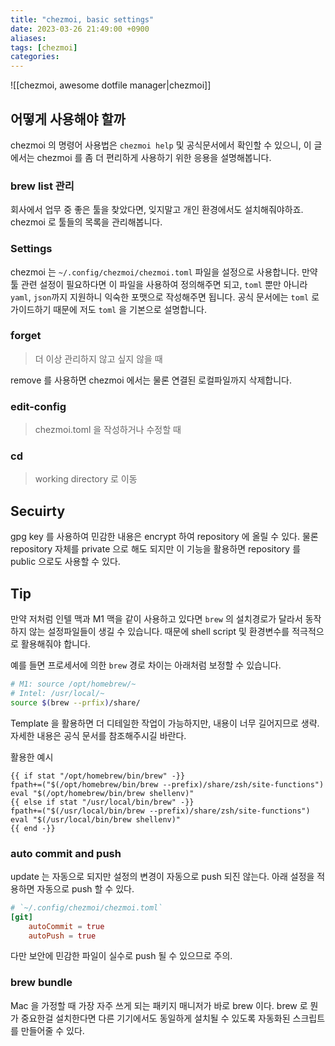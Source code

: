 ```yaml
---
title: "chezmoi, basic settings"
date: 2023-03-26 21:49:00 +0900
aliases: 
tags: [chezmoi]
categories: 
---
```


![[chezmoi, awesome dotfile manager|chezmoi]]

## 어떻게 사용해야 할까

chezmoi 의 명령어 사용법은 `chezmoi help` 및 공식문서에서 확인할 수 있으니, 이 글에서는 chezmoi 를 좀 더 편리하게 사용하기 위한 응용을 설명해봅니다.

### brew list 관리

회사에서 업무 중 좋은 툴을 찾았다면, 잊지말고 개인 환경에서도 설치해줘야하죠. chezmoi 로 툴들의 목록을 관리해봅니다.

### Settings

chezmoi 는 `~/.config/chezmoi/chezmoi.toml` 파일을 설정으로 사용합니다. 만약 툴 관련 설정이 필요하다면 이 파일을 사용하여 정의해주면 되고, `toml` 뿐만 아니라 `yaml`, `json`까지 지원하니 익숙한 포맷으로 작성해주면 됩니다. 공식 문서에는 `toml` 로 가이드하기 때문에 저도 `toml` 을 기본으로 설명합니다.

### forget

> 더 이상 관리하지 않고 싶지 않을 때

remove 를 사용하면 chezmoi 에서는 물론 연결된 로컬파일까지 삭제합니다.

### edit-config

> chezmoi.toml 을 작성하거나 수정할 때

### cd

> working directory 로 이동

## Secuirty

gpg key 를 사용하여 민감한 내용은 encrypt 하여 repository 에 올릴 수 있다. 물론 repository 자체를 private 으로 해도 되지만 이 기능을 활용하면 repository 를 public 으로도 사용할 수 있다.

## Tip

만약 저처럼 인텔 맥과 M1 맥을 같이 사용하고 있다면 `brew` 의 설치경로가 달라서 동작하지 않는 설정파일들이 생길 수 있습니다. 때문에 shell script 및 환경변수를 적극적으로 활용해줘야 합니다.

예를 들면 프로세서에 의한 `brew` 경로 차이는 아래처럼 보정할 수 있습니다.

```bash
# M1: source /opt/homebrew/~
# Intel: /usr/local/~
source $(brew --prfix)/share/
```

Template 을 활용하면 더 디테일한 작업이 가능하지만, 내용이 너무 길어지므로 생략. 자세한 내용은 공식 문서를 참조해주시길 바란다.

활용한 예시

```dot_zprofiles.tmpl
{{ if stat "/opt/homebrew/bin/brew" -}}
fpath+=("$(/opt/homebrew/bin/brew --prefix)/share/zsh/site-functions")
eval "$(/opt/homebrew/bin/brew shellenv)"
{{ else if stat "/usr/local/bin/brew" -}}
fpath+=("$(/usr/local/bin/brew --prefix)/share/zsh/site-functions")
eval "$(/usr/local/bin/brew shellenv)"
{{ end -}}
```

### auto commit and push

update 는 자동으로 되지만 설정의 변경이 자동으로 push 되진 않는다. 아래 설정을 적용하면 자동으로 push 할 수 있다.

```toml
# `~/.config/chezmoi/chezmoi.toml`
[git]
    autoCommit = true
    autoPush = true
```

다만 보안에 민감한 파일이 실수로 push 될 수 있으므로 주의.

### brew bundle

Mac 을 가정할 때 가장 자주 쓰게 되는 패키지 매니저가 바로 brew 이다. brew 로 뭔가 중요한걸 설치한다면 다른 기기에서도 동일하게 설치될 수 있도록 자동화된 스크립트를 만들어줄 수 있다.
